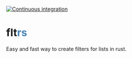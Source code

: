 [![Continuous integration](https://github.com/lima1909/fltrs/actions/workflows/continuous_integration.yml/badge.svg)](https://github.com/lima1909/fltrs/actions)

<h1> flt<span style="color:steelblue">rs</span></h1>

Easy and fast way to create filters for lists in rust.
